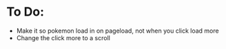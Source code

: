 # To Do:

- Make it so pokemon load in on pageload, not when you click load more
- Change the click more to a scroll
